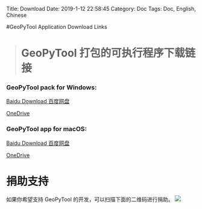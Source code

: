Title: Download
Date: 2019-1-12 22:58:45
Category: Doc
Tags: Doc, English, Chinese

#GeoPyTool Application Download Links
># GeoPyTool 打包的可执行程序下载链接


### GeoPyTool pack for Windows:
[Baidu Download 百度网盘](https://pan.baidu.com/s/1ccEQ79PpnrO_VybkdxkfSw)

[OneDrive](https://1drv.ms/u/s!AnIw_Lqr4g5tgS-JsvNtUMQrbFCJ)




### GeoPyTool app for macOS:
[Baidu Download 百度网盘](https://pan.baidu.com/s/11QLXsqQK-FgLRZHbZSR7xA)

[OneDrive](https://1drv.ms/u/s!AnIw_Lqr4g5tgTDVDztplNTKL4_1)



# 捐助支持

如果你希望支持 GeoPyTool 的开发，可以扫描下面的二维码进行捐助。
![](https://raw.githubusercontent.com/GeoPyTool/GeoPyTool/master/img/WeChatQrCode.png)

